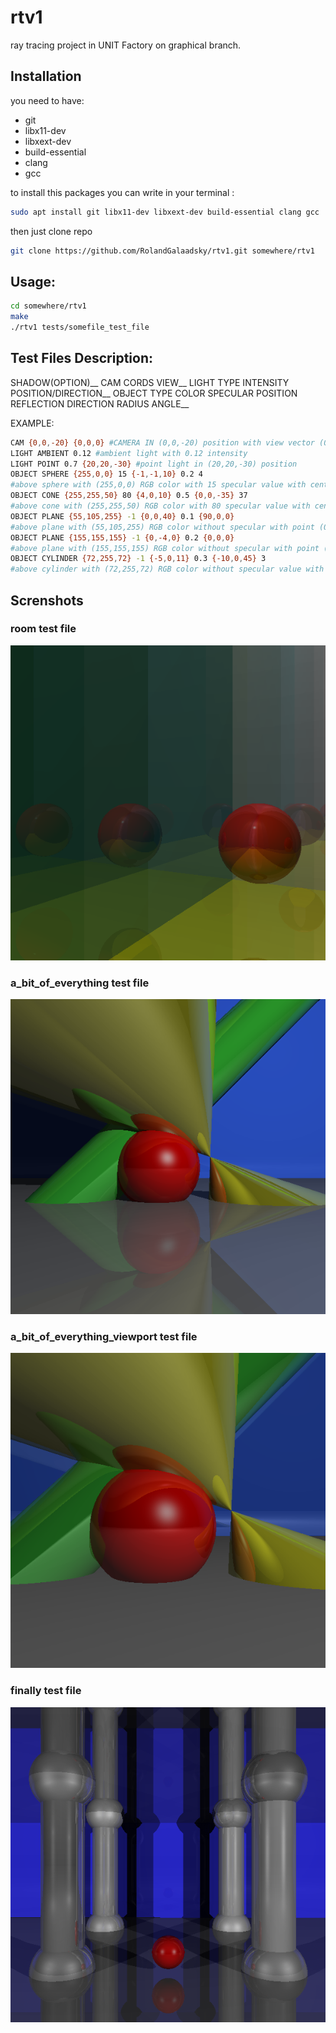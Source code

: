 # rtv1
ray tracing project in UNIT Factory on graphical branch.
## Installation

you need to have:
 * git
 * libx11-dev
 * libxext-dev
 * build-essential
 * clang
 * gcc
 
to install this packages you can write in your terminal :
  
```bash
sudo apt install git libx11-dev libxext-dev build-essential clang gcc
```
then just clone repo
```bash
git clone https://github.com/RolandGalaadsky/rtv1.git somewhere/rtv1
```
## Usage:
```bash
cd somewhere/rtv1
make
./rtv1 tests/somefile_test_file
```
## Test Files Description:
 SHADOW(OPTION)__
 CAM CORDS VIEW__
 LIGHT TYPE INTENSITY POSITION/DIRECTION__
 OBJECT TYPE COLOR SPECULAR POSITION REFLECTION DIRECTION RADIUS ANGLE__

EXAMPLE:
```bash
CAM {0,0,-20} {0,0,0} #CAMERA IN (0,0,-20) position with view vector (0,0,1)
LIGHT AMBIENT 0.12 #ambient light with 0.12 intensity
LIGHT POINT 0.7 {20,20,-30} #point light in (20,20,-30) position
OBJECT SPHERE {255,0,0} 15 {-1,-1,10} 0.2 4 
#above sphere with (255,0,0) RGB color with 15 specular value with center in (-1,-1,10) 20 % reflective and radius 4
OBJECT CONE {255,255,50} 80 {4,0,10} 0.5 {0,0,-35} 37
#above cone with (255,255,50) RGB color with 80 specular value with center in (4,0,10) 50 % reflective direction vector {0,1,0} that is rotated around Z-axis on -35 degrees, with 37 degrees half angle
OBJECT PLANE {55,105,255} -1 {0,0,40} 0.1 {90,0,0}
#above plane with (55,105,255) RGB color without specular with point (0,0,40) 10 % reflective and normal vector {0,1,0} that is rotated around X-axis on 90 degrees, so it is {0,0,1} now
OBJECT PLANE {155,155,155} -1 {0,-4,0} 0.2 {0,0,0}
#above plane with (155,155,155) RGB color without specular with point (0,-4,0) 20 % reflective and normal vector {0,1,0} that is not rotated
OBJECT CYLINDER {72,255,72} -1 {-5,0,11} 0.3 {-10,0,45} 3
#above cylinder with (72,255,72) RGB color without specular value with center in (-5,0,11) 30 % reflective direction vector {0,1,0} that is rotated around X-axis in 10 degrees, then Y-axis in 0 degrees, and then 45 degrees around Z-axis, with 3 radius 
```
## Screnshots

### room test file
![room](https://github.com/RolandGalaadsky/rtv1/blob/master/Screenshot%20from%202018-10-28%2023-53-23.png)

### a_bit_of_everything test file
![a_bit_of_everything](https://github.com/RolandGalaadsky/rtv1/blob/master/Screenshot%20from%202018-10-28%2023-54-21.png)


### a_bit_of_everything_viewport test file
![a_bit_of_everything_viewport](https://github.com/RolandGalaadsky/rtv1/blob/master/Screenshot%20from%202018-10-28%2023-54-50.png)


### finally test file
![finally](https://github.com/RolandGalaadsky/rtv1/blob/master/Screenshot%20from%202018-10-28%2023-53-53.png)
